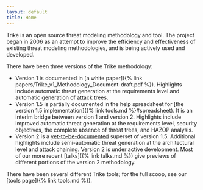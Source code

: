 ```yaml
---
layout: default
title: Home
---
```

Trike is an open source threat modeling methodology and tool.  The project began in 2006 as an attempt to improve the efficiency and effectiveness of existing threat modeling methodologies, and is being actively used and developed.

There have been three versions of the Trike methodology:
* Version 1 is documented in [a white paper]({% link papers/Trike_v1_Methodology_Document-draft.pdf %}).  Highlights include automatic threat generation at the requirements level and automatic generation of attack trees.
* Version 1.5 is partially documented in the help spreadsheet for [the version 1.5 implementation]({% link tools.md %}#spreadsheet).  It is an interim bridge between version 1 and version 2.  Highlights include improved automatic threat generation at the requirements level, security objectives, the complete absence of threat trees, and HAZOP analysis.
* Version 2 is a [yet-to-be-documented](https://sourceforge.net/apps/trac/trike/wiki/Methodology) superset of version 1.5.  Additional highlights include semi-automatic threat generation at the architectural level and attack chaining.  Version 2 is under active development.  Most of our more recent [talks]({% link talks.md %}) give previews of different portions of the version 2 methodology.

There have been several different Trike tools; for the full scoop, see our [tools page]({% link tools.md %}).
